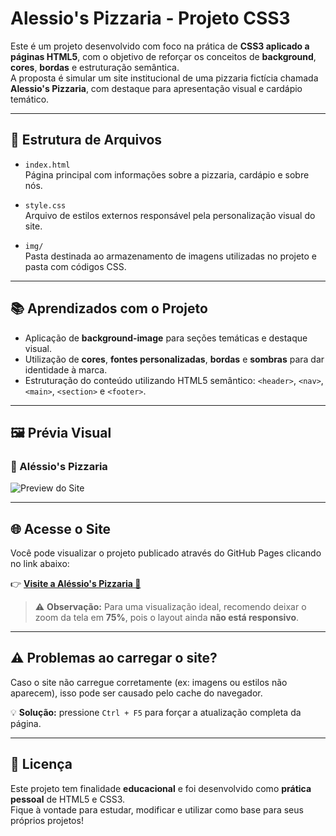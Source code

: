 # Alessio's Pizzaria - Projeto CSS3

Este é um projeto desenvolvido com foco na prática de **CSS3 aplicado a páginas HTML5**, com o objetivo de reforçar os conceitos de **background**, **cores**, **bordas** e estruturação semântica.  
A proposta é simular um site institucional de uma pizzaria fictícia chamada **Alessio's Pizzaria**, com destaque para apresentação visual e cardápio temático.

---

## 📁 Estrutura de Arquivos

- `index.html`  
  Página principal com informações sobre a pizzaria, cardápio e sobre nós.

- `style.css`  
  Arquivo de estilos externos responsável pela personalização visual do site.

- `img/`  
  Pasta destinada ao armazenamento de imagens utilizadas no projeto e pasta com códigos CSS.

---

## 📚 Aprendizados com o Projeto

- Aplicação de **background-image** para seções temáticas e destaque visual.
- Utilização de **cores**, **fontes personalizadas**, **bordas** e **sombras** para dar identidade à marca.
- Estruturação do conteúdo utilizando HTML5 semântico: `<header>`, `<nav>`, `<main>`, `<section>` e `<footer>`.

---

## 🖼️ Prévia Visual

### 🍕 Aléssio's Pizzaria
![Preview do Site](/assets/img/preview.pngimg/preview.png)

--- 

## 🌐 Acesse o Site

Você pode visualizar o projeto publicado através do GitHub Pages clicando no link abaixo:

👉 **[Visite a Aléssio's Pizzaria 🍕](https://leobnfe.github.io/projeto-alessios-pizzaria/)**

> ⚠️ **Observação:** Para uma visualização ideal, recomendo deixar o zoom da tela em **75%**, pois o layout ainda **não está responsivo**.

---

## ⚠️ Problemas ao carregar o site?

Caso o site não carregue corretamente (ex: imagens ou estilos não aparecem), isso pode ser causado pelo cache do navegador.

💡 **Solução:** pressione `Ctrl + F5` para forçar a atualização completa da página.

---

## 📝 Licença

Este projeto tem finalidade **educacional** e foi desenvolvido como **prática pessoal** de HTML5 e CSS3.  
Fique à vontade para estudar, modificar e utilizar como base para seus próprios projetos!
